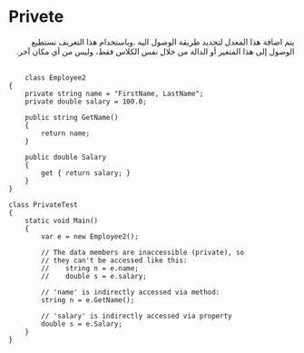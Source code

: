 # Privete


 <div dir=rtl aliany=right>
 يتم اضافة هذا المعدل لتحديد طريقة الوصول اليه .وباستخدام هذا التعريف  نستطيع الوصول إلى هذا المتغير أو الدالة من خلال نفس الكلاس فقط، وليس من أي مكان آخر.
 </div><br> 
 
```
    class Employee2
{
    private string name = "FirstName, LastName";
    private double salary = 100.0;

    public string GetName()
    {
        return name;
    }

    public double Salary
    {
        get { return salary; }
    }
}

class PrivateTest
{
    static void Main()
    {
        var e = new Employee2();

        // The data members are inaccessible (private), so
        // they can't be accessed like this:
        //    string n = e.name;
        //    double s = e.salary;

        // 'name' is indirectly accessed via method:
        string n = e.GetName();

        // 'salary' is indirectly accessed via property
        double s = e.Salary;
    }
}
```